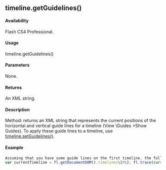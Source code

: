 ## timeline.getGuidelines()

#### Availability

Flash CS4 Professional.

#### Usage

timeline.getGuidelines()

#### Parameters

None.

#### Returns

An XML string.

#### Description

Method: returns an XML string that represents the current positions of the horizontal and vertical guide lines for a timeline (View \Guides \>Show Guides). To apply these guide lines to a timeline, use [timeline.setGuidelines()](../Timeline_object/timeli44.md).

#### Example

```javascript
Assuming that you have some guide lines on the first timeline, the following example displays them as an XML string in the Output panel:
var currentTimeline = fl.getDocumentDOM().timelines\[0\]; fl.trace(currentTimeline.getGuidelines());

```